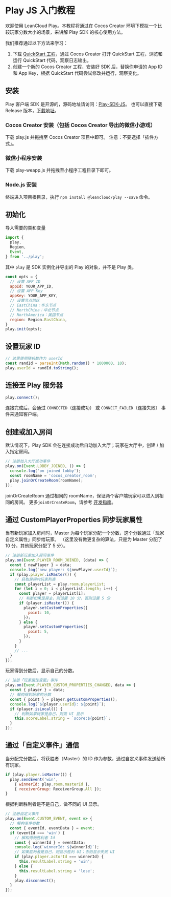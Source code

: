 # Play JS 入门教程

欢迎使用 LeanCloud Play。本教程将通过在 Cocos Creator 环境下模拟一个比较玩家分数大小的场景，来讲解 Play SDK 的核心使用方法。

我们推荐通过以下方法来学习：

1. 下载 [QuickStart 工程](https://github.com/leancloud/Play-Quick-Start-JS)，通过 Cocos Creator 打开 QuickStart 工程，浏览和运行 QuickStart 代码，观察日志输出。
2. 创建一个新的 Cocos Creator 工程，安装好 SDK 后，替换你申请的 App ID 和 App Key，根据 QuickStart 代码尝试修改并运行，观察变化。

## 安装

Play 客户端 SDK 是开源的，源码地址请访问：[Play-SDK-JS](https://github.com/leancloud/Play-SDK-JS)。
也可以直接下载 Release 版本，[下载地址](https://github.com/leancloud/Play-SDK-JS/releases)。

### Cocos Creator 安装（包括 Cocos Creator 导出的微信小游戏）

下载 play.js 并拖拽至 Cocos Creator 项目中即可。
注意：不要选择「插件方式」。

### 微信小程序安装

下载 play-weapp.js 并拖拽至小程序工程目录下即可。

### Node.js 安装

终端进入项目根目录，执行 `npm install @leancloud/play --save` 命令。



## 初始化

导入需要的类和变量

```javascript
import {
  play,
  Region,
  Event,
} from '../play';
```
其中 `play` 是 SDK 实例化并导出的 Play 的对象，并不是 Play 类。

```javascript
const opts = {
  // 设置 APP ID
  appId: YOUR_APP_ID,
  // 设置 APP Key
  appKey: YOUR_APP_KEY,
  // 设置节点地区
  // EastChina：华东节点
  // NorthChina：华北节点
  // NorthAmerica：美国节点
  region: Region.EastChina,
}
play.init(opts);
```

## 设置玩家 ID

```javascript
// 这里使用随机数作为 userId
const randId = parseInt(Math.random() * 1000000, 10);
play.userId = randId.toString();
```

## 连接至 Play 服务器

```javascript
play.connect();
```

连接完成后，会通过 `CONNECTED`（连接成功） 或 `CONNECT_FAILED`（连接失败） 事件来通知客户端。

## 创建或加入房间

默认情况下，Play SDK 会在连接成功后自动加入大厅；玩家在大厅中，创建 / 加入指定房间。

```javascript
// 注册加入大厅成功事件
play.on(Event.LOBBY_JOINED, () => {
  console.log('on joined lobby');
  const roomName = 'cocos_creator_room';
  play.joinOrCreateRoom(roomName);
});
```

joinOrCreateRoom 通过相同的 roomName，保证两个客户端玩家可以进入到相同的房间。
更多`joinOrCreateRoom`，请参考 [开发指南](play-js.html#创建房间)。

## 通过 CustomPlayerProperties 同步玩家属性

当有新玩家加入房间时，Master 为每个玩家分配一个分数，这个分数通过「玩家自定义属性」同步给玩家。
（这里没有做更复杂的算法，只是为 Master 分配了 10 分，其他玩家分配了 5 分）。

```javascript
// 注册新玩家加入房间事件
play.on(Event.PLAYER_ROOM_JOINED, (data) => {
  const { newPlayer } = data;
  console.log(`new player: ${newPlayer.userId}`);
  if (play.player.isMaster()) {
    // 获取房间内玩家列表
    const playerList = play.room.playerList;
    for (let i = 0; i < playerList.length; i++) {
      const player = playerList[i];
      // 判断如果是房主，则设置 10 分，否则设置 5 分
      if (player.isMaster()) {
        player.setCustomProperties({
          point: 10,
        });
      } else {
        player.setCustomProperties({
          point: 5,
        });
      }
    }
    // ...
  }
});
```

玩家得到分数后，显示自己的分数。

```javascript
// 注册「玩家属性变更」事件
play.on(Event.PLAYER_CUSTOM_PROPERTIES_CHANGED, data => {
  const { player } = data;
  // 解构得到玩家的分数
  const { point } = player.getCustomProperties();
  console.log(`${player.userId}: ${point}`);
  if (player.isLocal()) {
    // 判断如果玩家是自己，则做 UI 显示
    this.scoreLabel.string = `score:${point}`;
  }
});
```

## 通过「自定义事件」通信

当分配完分数后，将获胜者（Master）的 ID 作为参数，通过自定义事件发送给所有玩家。

```javascript
if (play.player.isMaster()) {
  play.sendEvent('win', 
    { winnerId: play.room.masterId }, 
    { receiverGroup: ReceiverGroup.All });
}
```

根据判断胜利者是不是自己，做不同的 UI 显示。

```javascript
// 注册自定义事件
play.on(Event.CUSTOM_EVENT, event => {
  // 解构事件参数
  const { eventId, eventData } = event;
  if (eventId === 'win') {
    // 解构得到胜利者 Id
    const { winnerId } = eventData;
    console.log(`winnerId: ${winnerId}`);
    // 如果胜利者是自己，则显示胜利 UI；否则显示失败 UI
    if (play.player.actorId === winnerId) {
      this.resultLabel.string = 'win';
    } else {
      this.resultLabel.string = 'lose';
    }
    play.disconnect();
  }
});
```


